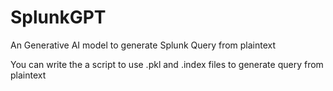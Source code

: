 # SplunkGPT
An Generative AI model to generate Splunk Query from plaintext

You can write the a script to use .pkl and .index files to generate query from plaintext

